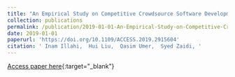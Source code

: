 ```yaml
---
title: "An Empirical Study on Competitive Crowdsource Software Development: Motivating and Inhibiting Factors"
collection: publications
permalink: /publication/2019-01-01-An-Empirical-Study-on-Competitive-Crowdsource-Software-Development-Motivating-and-Inhibiting-Factors
date: 2019-01-01
paperurl: 'https://doi.org/10.1109/ACCESS.2019.2915604'
citation: ' Inam Illahi,  Hui Liu,  Qasim Umer,  Syed Zaidi, '
---
```

[Access paper here](https://doi.org/10.1109/ACCESS.2019.2915604){:target="_blank"}
